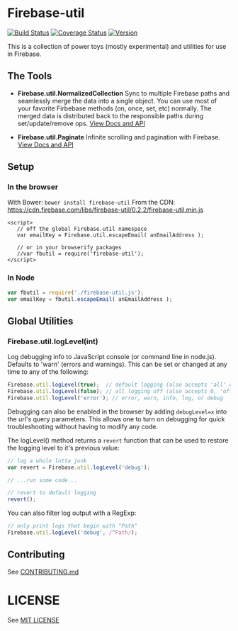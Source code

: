 # Firebase-util

[![Build Status](https://travis-ci.org/firebase/firebase-util.svg?branch=master)](https://travis-ci.org/firebase/firebase-util)
[![Coverage Status](https://img.shields.io/coveralls/firebase/firebase-util.svg)](https://coveralls.io/r/firebase/firebase-util)
[![Version](https://badge.fury.io/gh/firebase%2Ffirebase-util.svg)](http://badge.fury.io/gh/firebase%2Ffirebase-util)

This is a collection of power toys (mostly experimental) and utilities for use in Firebase.

## The Tools

 - **Firebase.util.NormalizedCollection**
   Sync to multiple Firebase paths and seamlessly merge the data into a single object. You can use most of your favorite
   Firbebase methods (on, once, set, etc) normally. The merged data is distributed back to the responsible paths
   during set/update/remove ops. [View Docs and API](src/NormalizedCollection/README.md)

 - **Firebase.util.Paginate**
   Infinite scrolling and pagination with Firebase. [View Docs and API](src/Paginate/README.md)
   
## Setup

### In the browser

With Bower: `bower install firebase-util`
From the CDN: https://cdn.firebase.com/libs/firebase-util/0.2.2/firebase-util.min.js

```
<script>
   // off the global Firebase.util namespace
   var emailKey = Firebase.util.escapeEmail( anEmailAddress );
   
   // or in your browserify packages
   //var fbutil = require('firebase-util');
</script>
```

### In Node

```javascript
var fbutil = require('./firebase-util.js');
var emailKey = fbutil.escapeEmail( anEmailAddress );
```

## Global Utilities

### Firebase.util.logLevel(int)

Log debugging info to JavaScript console (or command line in node.js). Defaults to 'warn' (errors and warnings).
This can be set or changed at any time to any of the following:

```javascript
Firebase.util.logLevel(true);  // default logging (also accepts 'all' or 'on')
Firebase.util.logLevel(false); // all logging off (also accepts 0, 'off' or 'none')
Firebase.util.logLevel('error'); // error, warn, info, log, or debug
```

Debugging can also be enabled in the browser by adding `debugLevel=x` into the url's query parameters. This allows one to turn on debugging for quick troubleshooting without having to modify any code.

The logLevel() method returns a `revert` function that can be used to restore the logging level to it's previous value:

```javascript
// log a whole lotta junk
var revert = Firebase.util.logLevel('debug');

// ...run some code...

// revert to default logging
revert();
```

You can also filter log output with a RegExp:

```javascript
// only print logs that begin with "Path"
Firebase.util.logLevel('debug', /^Path/);
```

## Contributing

See [CONTRIBUTING.md](CONTRIBUTING.md)

# LICENSE

See [MIT LICENSE](MIT)
